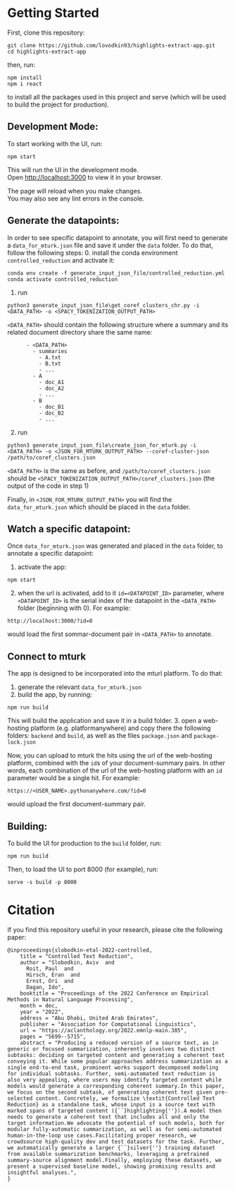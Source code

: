 # Getting Started 
First, clone this repository:
```
git clone https://github.com/lovodkin93/highlights-extract-app.git
cd highlights-extract-app
```
then, run:
```
npm install
npm i react
```
to install all the packages used in this project and serve (which will be used to build the project for production).

## Development Mode:
To start working with the UI, run:
```
npm start
```

This will run the UI in the development mode.\
Open [http://localhost:3000](http://localhost:3000) to view it in your browser.

The page will reload when you make changes.\
You may also see any lint errors in the console.

## Generate the datapoints:
In order to see specific datapoint to annotate, you will first need to generate a `data_for_mturk.json` file and save it under the `data` folder.
To do that, follow the following steps:
0. install the conda environment `controlled_reduction` and activate it:
```
conda env create -f generate_input_json_file/controlled_reduction.yml
conda activate controlled_reduction
```
1. run
```
python3 generate_input_json_file\get_coref_clusters_chr.py -i <DATA_PATH> -o <SPACY_TOKENIZATION_OUTPUT_PATH>
```
`<DATA_PATH>` should contain the following structure where a summary and its related document directory share the same name:
```
      - <DATA_PATH>
        - summaries
          - A.txt
          - B.txt
          - ...
        - A
          - doc_A1
          - doc_A2
          - ...
        - B
          - doc_B1
          - doc_B2
          - ...
```
2. run
```
python3 generate_input_json_file\create_json_for_mturk.py -i <DATA_PATH> -o <JSON_FOR_MTURK_OUTPUT_PATH> --coref-cluster-json /path/to/coref_clusters.json
```
`<DATA_PATH>` is the same as before, and `/path/to/coref_clusters.json` should be `<SPACY_TOKENIZATION_OUTPUT_PATH>/coref_clusters.json` (the output of the code in step 1)

Finally, in `<JSON_FOR_MTURK_OUTPUT_PATH>` you will find the `data_for_mturk.json` which should be placed in the `data` folder.

## Watch a specific datapoint:
Once `data_for_mturk.json` was generated and placed in the `data` folder, to annotate a specific datapoint:
1. activate the app:
```
npm start
```
2. when the url is activated, add to it `id=<DATAPOINT_ID>` parameter, where `<DATAPOINT_ID>` is the serial index of the datapoint in the `<DATA_PATH>` folder (beginning with 0). For example:
```
http://localhost:3000/?id=0
```
would load the first sommar-document pair in `<DATA_PATH>` to annotate.

## Connect to mturk
The app is designed to be incorporated into the mturl platform.
To do that:
1. generate the relevant `data_for_mturk.json`
2. build the app, by running:
```
npm run build
```
This will build the application and save it in a build folder.
3. open a web-hosting platform (e.g. platformanywhere) and copy there the following folders: `backend` and `build`, as well as the files `package.json` and `package-lock.json`

Now, you can upload to mturk the hits using the url of the web-hosting platform, combined with the `id`s of your document-summary pairs. In other words, each combination of the url of the web-hosting platform with an `id` parameter would be a single hit. For example:
```
https://<USER_NAME>.pythonanywhere.com/?id=0
```
would upload the first document-summary pair.
## Building:
To build the UI for production to the `build` folder, run:
```
npm run build
```
Then, to load the UI to port 8000 (for example), run:
```
serve -s build -p 8000
```

Citation
========
If you find this repository useful in your research, please cite the following paper:
```
@inproceedings{slobodkin-etal-2022-controlled,
    title = "Controlled Text Reduction",
    author = "Slobodkin, Aviv  and
      Roit, Paul  and
      Hirsch, Eran  and
      Ernst, Ori  and
      Dagan, Ido",
    booktitle = "Proceedings of the 2022 Conference on Empirical Methods in Natural Language Processing",
    month = dec,
    year = "2022",
    address = "Abu Dhabi, United Arab Emirates",
    publisher = "Association for Computational Linguistics",
    url = "https://aclanthology.org/2022.emnlp-main.385",
    pages = "5699--5715",
    abstract = "Producing a reduced version of a source text, as in generic or focused summarization, inherently involves two distinct subtasks: deciding on targeted content and generating a coherent text conveying it. While some popular approaches address summarization as a single end-to-end task, prominent works support decomposed modeling for individual subtasks. Further, semi-automated text reduction is also very appealing, where users may identify targeted content while models would generate a corresponding coherent summary.In this paper, we focus on the second subtask, of generating coherent text given pre-selected content. Concretely, we formalize \textit{Controlled Text Reduction} as a standalone task, whose input is a source text with marked spans of targeted content ({``}highlighting{''}).A model then needs to generate a coherent text that includes all and only the target information.We advocate the potential of such models, both for modular fully-automatic summarization, as well as for semi-automated human-in-the-loop use cases.Facilitating proper research, we crowdsource high-quality dev and test datasets for the task. Further, we automatically generate a larger {``}silver{''} training dataset from available summarization benchmarks, leveraging a pretrained summary-source alignment model.Finally, employing these datasets, we present a supervised baseline model, showing promising results and insightful analyses.",
}

```
